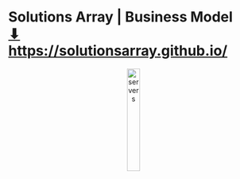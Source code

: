 # Solutions Array | Business Model <br> <a href="https://solutionsarray.github.io/" target="_blank">⬇</a> <br> <a href="https://solutionsarray.github.io/" target="_blank">https://solutionsarray.github.io/</a>

<div id="stack">
        <p align="center">
          <!--<img src="http://mixed.solutionsarray.com/wp-content/uploads/2024/04/servers.png" style="width: 30%;" alt="servers">
          <img src="http://mixed.solutionsarray.com/wp-content/uploads/2024/04/linux.png" style="width: 23%;" alt="linux">-->
          <img src="http://mixed.solutionsarray.com/wp-content/uploads/2024/04/server.png" style="width: 23%;" alt="servers">
        </p>
      </div>



